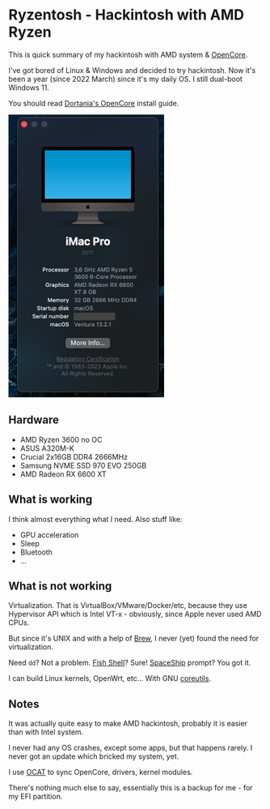 # Ryzentosh - Hackintosh with AMD Ryzen

This is quick summary of my hackintosh with AMD system & [OpenCore](https://dortania.github.io/OpenCore-Install-Guide).

I've got bored of Linux & Windows and decided to try hackintosh. Now it's been a year (since 2022 March) since it's my daily OS. I still dual-boot Windows 11.

You should read [Dortania's OpenCore](https://dortania.github.io/OpenCore-Install-Guide) install guide.

![image](info.png)

## Hardware

- AMD Ryzen 3600 no OC
- ASUS A320M-K
- Crucial 2x16GB DDR4 2666MHz
- Samsung NVME SSD 970 EVO 250GB
- AMD Radeon RX 6600 XT


## What is working

I think almost everything what I need. Also stuff like:

- GPU acceleration
- Sleep
- Bluetooth
- ...

## What is not working

Virtualization. That is VirtualBox/VMware/Docker/etc, because they use Hypervisor API which is Intel VT-x - obviously, since Apple never used AMD CPUs.

But since it's UNIX and with a help of [Brew](https://brew.sh), I never (yet) found the need for virtualization.

Need `dd`? Not a problem. [Fish Shell](https://formulae.brew.sh/formula/fish)? Sure! [SpaceShip](https://formulae.brew.sh/formula/spaceship) prompt? You got it.

I can build Linux kernels, OpenWrt, etc... With GNU [coreutils](https://formulae.brew.sh/formula/coreutils).

## Notes

It was actually quite easy to make AMD hackintosh, probably it is easier than with Intel system.

I never had any OS crashes, except some apps, but that happens rarely. I never got an update which bricked my system, yet.

I use [OCAT](https://github.com/ic005k/OCAuxiliaryTools) to sync OpenCore, drivers, kernel modules.

There's nothing much else to say, essentially this is a backup for me - for my EFI partition.